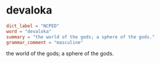 # devaloka

``` toml
dict_label = "NCPED"
word = "devaloka"
summary = "the world of the gods; a sphere of the gods."
grammar_comment = "masculine"
```

the world of the gods; a sphere of the gods.

